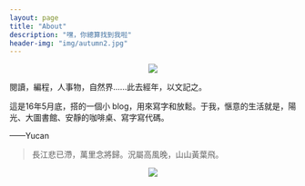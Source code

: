 ```yaml
---
layout: page
title: "About"
description: "嘿，你總算找到我啦"
header-img: "img/autumn2.jpg"
---
```


<center>
    <p><img src="http://o7v1v0rr4.bkt.clouddn.com/IMG_0754.png"></p>
</center>

閱讀，編程，人事物，自然界......此去經年，以文記之。

這是16年5月底，搭的一個小 blog，用來寫字和放鬆。于我，愜意的生活就是，陽光、大圖書館、安靜的咖啡桌、寫字寫代碼。

——Yucan


> 長江悲已滯，萬里念將歸。況屬高風晚，山山黃葉飛。


<center>
    <p><img src="http://dreamofbook.qiniudn.com/hacker.png" align="center"></p>
</center>
